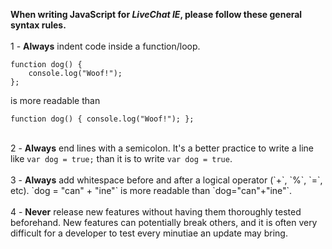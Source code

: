 <b>When writing JavaScript for <em>LiveChat IE</em>, please follow these general syntax rules.</b>
<br>
<br>
1 - <b>Always</b> indent code inside a function/loop.
```
function dog() {
    console.log("Woof!");
};
```
is more readable than
```
function dog() { console.log("Woof!"); };
```
<br>
2 - <b>Always</b> end lines with a semicolon. It's a better practice to write a line like <code>var dog = true;</code> than it is to write <code>var dog = true</code>.
<br>
<br>
3 - <b>Always</b> add whitespace before and after a logical operator (`+`, `%`, `=`, etc). `dog = "can" + "ine"` is more readable than `dog="can"+"ine"`.
<br>
<br>
4 - <b>Never</b> release new features without having them thoroughly tested beforehand. New features can potentially break others, and it is often very difficult for a developer to test every minutiae an update may bring.
